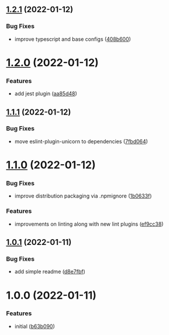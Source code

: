 ## [1.2.1](https://github.com/react-hookz/eslint-config/compare/v1.2.0...v1.2.1) (2022-01-12)


### Bug Fixes

* improve typescript and base configs ([408b600](https://github.com/react-hookz/eslint-config/commit/408b600c3ddb0194004745120c626c84f2930f91))

# [1.2.0](https://github.com/react-hookz/eslint-config/compare/v1.1.1...v1.2.0) (2022-01-12)


### Features

* add jest plugin ([aa85d48](https://github.com/react-hookz/eslint-config/commit/aa85d480cfb0f043da6b45d63d374e98cb9fbca4))

## [1.1.1](https://github.com/react-hookz/eslint-config/compare/v1.1.0...v1.1.1) (2022-01-12)


### Bug Fixes

* move eslint-plugin-unicorn to dependencies ([7fbd064](https://github.com/react-hookz/eslint-config/commit/7fbd0643f2f6b43039bd26cf02faa420b5b4c7eb))

# [1.1.0](https://github.com/react-hookz/eslint-config/compare/v1.0.1...v1.1.0) (2022-01-12)


### Bug Fixes

* improve distribution packaging via .npmignore ([1b0633f](https://github.com/react-hookz/eslint-config/commit/1b0633f37086e64aeedd280e89ae571788567923))


### Features

* improvements on linting along with new lint plugins ([ef9cc38](https://github.com/react-hookz/eslint-config/commit/ef9cc3863ec8f5f4dea5956aa0a7ec0ccac449ce))

## [1.0.1](https://github.com/react-hookz/eslint-config/compare/v1.0.0...v1.0.1) (2022-01-11)


### Bug Fixes

* add simple readme ([d8e7fbf](https://github.com/react-hookz/eslint-config/commit/d8e7fbfc644611529991e5f8cefcf1cc56d207c5))

# 1.0.0 (2022-01-11)


### Features

* initial ([b63b090](https://github.com/react-hookz/eslint-config/commit/b63b090bc24acea208424e1070044e0e8092947c))
